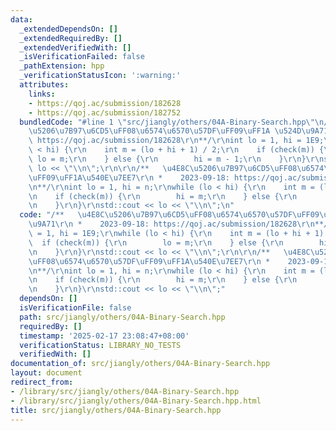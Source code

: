 ```yaml
---
data:
  _extendedDependsOn: []
  _extendedRequiredBy: []
  _extendedVerifiedWith: []
  _isVerificationFailed: false
  _pathExtension: hpp
  _verificationStatusIcon: ':warning:'
  attributes:
    links:
    - https://qoj.ac/submission/182628
    - https://qoj.ac/submission/182752
  bundledCode: "#line 1 \"src/jiangly/others/04A-Binary-Search.hpp\"\n/**   \u4E8C\
    \u5206\u7B97\u6CD5\uFF08\u6574\u6570\u57DF\uFF09\uFF1A \u524D\u9A71\r\n *    2023-09-18:\
    \ https://qoj.ac/submission/182628\r\n**/\r\nint lo = 1, hi = 1E9;\r\nwhile (lo\
    \ < hi) {\r\n    int m = (lo + hi + 1) / 2;\r\n    if (check(m)) {\r\n       \
    \ lo = m;\r\n    } else {\r\n        hi = m - 1;\r\n    }\r\n}\r\nstd::cout <<\
    \ lo << \"\\n\";\r\n\r\n/**   \u4E8C\u5206\u7B97\u6CD5\uFF08\u6574\u6570\u57DF\
    \uFF09\uFF1A\u540E\u7EE7\r\n *    2023-09-18: https://qoj.ac/submission/182752\r\
    \n**/\r\nint lo = 1, hi = n;\r\nwhile (lo < hi) {\r\n    int m = (lo + hi) / 2;\r\
    \n    if (check(m)) {\r\n        hi = m;\r\n    } else {\r\n        lo = m + 1;\r\
    \n    }\r\n}\r\nstd::cout << lo << \"\\n\";\n"
  code: "/**   \u4E8C\u5206\u7B97\u6CD5\uFF08\u6574\u6570\u57DF\uFF09\uFF1A \u524D\
    \u9A71\r\n *    2023-09-18: https://qoj.ac/submission/182628\r\n**/\r\nint lo\
    \ = 1, hi = 1E9;\r\nwhile (lo < hi) {\r\n    int m = (lo + hi + 1) / 2;\r\n  \
    \  if (check(m)) {\r\n        lo = m;\r\n    } else {\r\n        hi = m - 1;\r\
    \n    }\r\n}\r\nstd::cout << lo << \"\\n\";\r\n\r\n/**   \u4E8C\u5206\u7B97\u6CD5\
    \uFF08\u6574\u6570\u57DF\uFF09\uFF1A\u540E\u7EE7\r\n *    2023-09-18: https://qoj.ac/submission/182752\r\
    \n**/\r\nint lo = 1, hi = n;\r\nwhile (lo < hi) {\r\n    int m = (lo + hi) / 2;\r\
    \n    if (check(m)) {\r\n        hi = m;\r\n    } else {\r\n        lo = m + 1;\r\
    \n    }\r\n}\r\nstd::cout << lo << \"\\n\";"
  dependsOn: []
  isVerificationFile: false
  path: src/jiangly/others/04A-Binary-Search.hpp
  requiredBy: []
  timestamp: '2025-02-17 23:08:47+08:00'
  verificationStatus: LIBRARY_NO_TESTS
  verifiedWith: []
documentation_of: src/jiangly/others/04A-Binary-Search.hpp
layout: document
redirect_from:
- /library/src/jiangly/others/04A-Binary-Search.hpp
- /library/src/jiangly/others/04A-Binary-Search.hpp.html
title: src/jiangly/others/04A-Binary-Search.hpp
---
```

